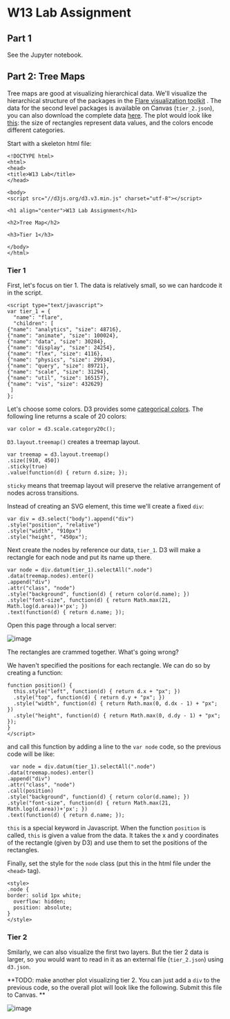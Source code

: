 # W13 Lab Assignment

## Part 1
See the Jupyter notebook.

## Part 2: Tree Maps

Tree maps are good at visualizing hierarchical data. We'll visualize the hierarchical structure of the packages in the [Flare visualization toolkit](http://flare.prefuse.org/) . The data for the second level packages is available on Canvas (`tier_2.json`), you can also download the complete data [here](https://gist.github.com/mbostock/1093025#file-flare-json). The plot would look like [this](http://bl.ocks.org/mbostock/4063582): the size of rectangles represent data values, and the colors encode different categories. 


Start with a skeleton html file:

    <!DOCTYPE html>
    <html>
    <head>
    <title>W13 Lab</title>
    </head>

    <body>
    <script src="//d3js.org/d3.v3.min.js" charset="utf-8"></script>

    <h1 align="center">W13 Lab Assignment</h1>

    <h2>Tree Map</h2>

    <h3>Tier 1</h3>
    
    </body>
    </html>




### Tier 1

First, let's focus on tier 1. The data is relatively small, so we can hardcode it in the script.

    <script type="text/javascript">
    var tier_1 = {
      "name": "flare", 
      "children": [
    {"name": "analytics", "size": 48716}, 
    {"name": "animate", "size": 100024}, 
    {"name": "data", "size": 30284}, 
    {"name": "display", "size": 24254}, 
    {"name": "flex", "size": 4116}, 
    {"name": "physics", "size": 29934}, 
    {"name": "query", "size": 89721}, 
    {"name": "scale", "size": 31294}, 
    {"name": "util", "size": 165157}, 
    {"name": "vis", "size": 432629}
     ]
    };

Let's choose some colors. D3 provides some [categorical colors](https://github.com/d3/d3-3.x-api-reference/blob/master/Ordinal-Scales.md#categorical-colors). The following line returns a scale of 20 colors:

    var color = d3.scale.category20c();

`D3.layout.treemap()` creates a treemap layout.

    var treemap = d3.layout.treemap()
    .size([910, 450])
    .sticky(true)
    .value(function(d) { return d.size; });

`sticky` means that treemap layout will preserve the relative arrangement of nodes across transitions.

Instead of creating an SVG element, this time we'll create a fixed `div`:

    var div = d3.select("body").append("div")
    .style("position", "relative")
    .style("width", "910px")
    .style("height", "450px");

Next create the nodes by reference our data, `tier_1`. D3 will make a rectangle for each node and put its name up there.

    var node = div.datum(tier_1).selectAll(".node")
    .data(treemap.nodes).enter()
    .append("div")
    .attr("class", "node")
    .style("background", function(d) { return color(d.name); })
    .style("font-size", function(d) { return Math.max(21, Math.log(d.area))+'px'; })
    .text(function(d) { return d.name; });

Open this page through a local server:

![image](http://)

The rectangles are crammed together. What's going wrong?

We haven't specified the positions for each rectangle. We can do so by creating a function:

    function position() {
      this.style("left", function(d) { return d.x + "px"; })
      .style("top", function(d) { return d.y + "px"; })
      .style("width", function(d) { return Math.max(0, d.dx - 1) + "px"; })
      .style("height", function(d) { return Math.max(0, d.dy - 1) + "px"; });
    }
    </script>

and call this function by adding a line to the `var node` code, so the previous code will be like:

     var node = div.datum(tier_1).selectAll(".node")
    .data(treemap.nodes).enter()
    .append("div")
    .attr("class", "node")
    .call(position)
    .style("background", function(d) { return color(d.name); })
    .style("font-size", function(d) { return Math.max(21, Math.log(d.area))+'px'; })
    .text(function(d) { return d.name; });

`this` is a special keyword in Javascript. When the function `position` is called, `this` is given a value from the data. It takes the x and y coordinates of the rectangle (given by D3) and use them to set the positions of the rectangles.

Finally, set the style for the `node` class (put this in the html file under the  `<head>` tag).

    <style>
    .node {
    border: solid 1px white;
      overflow: hidden;
      position: absolute;
    }
    </style>


### Tier 2

Smilarly, we can also visualize the first two layers. But the tier 2 data is larger, so you would want to read in it as an external file (`tier_2.json`) using `d3.json`.

**TODO: make another plot visualizing tier 2. You can just add a `div` to the previous code, so the overall plot will look like the following. Submit this file to Canvas. **

![image](http://)
